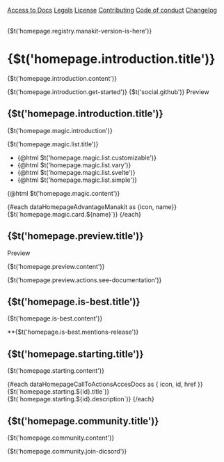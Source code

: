 <script lang="ts">
    import { t } from '$lib/i18n';
    import Icon from '@iconify/svelte';
    import Datatable from "$lib/components/docs/datatable.svelte";
    import { Row, Col, Btn, Card, CardTitle, CardText } from "manakit";
    import {dataHomepageAdvantageManakit, dataHomepageCallToActionsAccesDocs} from "$lib/assets/data";

    const dataComparison = [
		{
			name: $t('homepage.is-best.table.integrated-style'),
			manakit: 'O',
			melt: 'X',
			attraction: 'O'
		},
		{ name: $t('homepage.is-best.table.themes'), manakit: 'O', melt: 'O', attraction: 'O' },
		{ name: $t('homepage.is-best.table.components'), manakit: 12, melt: 40, attraction: 50 },
		{ name: $t('homepage.is-best.table.support'), manakit: 'O', melt: 'O', attraction: 'X' },
		{
			name: $t('homepage.is-best.table.release') + '**',
			manakit: '1 - 2' + $t('date.week'),
			melt: '1' + $t('date.months'),
			attraction: '3' + $t('date.months')
		},
		{
			name: $t('homepage.is-best.table.no-dependences'),
			manakit: 'O',
			melt: 'X',
			attraction: 'X'
		}
	];
</script>

<a href="/docs">Access to Docs</a>
<a href="/legal/terms">Legals</a>
<a href="/legal/license">License</a>
<a href="/legal/contributing">Contributing</a>
<a href="/legal/code-of-conduct">Code of conduct</a>
<a href="https://github.com/minedelve/manakit/blob/main/CHANGELOG.md">Changelog</a>

<br/>

<Row>
    <Col class="col-12">
        <Btn rounded class="btn-sm mb-4">
            {$t('homepage.registry.manakit-version-is-here')}
    	    <Icon icon="maki:arrow" />
    	</Btn>
    </Col>
    <Col class="col-12 sm:col-6">
        <h1 class="md:text-3xl">
            {$t('homepage.introduction.title')}
        </h1>
        <p class="md:text-xl">
            {$t('homepage.introduction.content')}
        </p>
        <Btn href="/" class="md:btn-lg" rounded>
            <Icon icon="mdi:rocket-launch" />
            {$t('homepage.introduction.get-started')}
            <Icon icon="maki:arrow" />
        </Btn>
    	<Btn href="/" target="_blank" class="md:btn-lg" rounded>
            <Icon icon="mdi:github" />
            {$t('social.github')}
        </Btn>
    </Col>
    <Col class="col-12 sm:col-6">
        Preview
    </Col>
</Row>

<Row>
    <Col class="col-12 sm:col-8 sm:offset-2 text-center">
        <h2 class="md:text-2xl">
            {$t('homepage.introduction.title')}
        </h2>
        <div class="text-left text-lg">
            <p>
                {$t('homepage.magic.introduction')}
            </p>
             <p>
                {$t('homepage.magic.list.title')}
            </p>
			<ul class="list-manakit-is-best">
				<li>
                    {@html $t('homepage.magic.list.customizable')}
                </li>
                <li>
                    {@html $t('homepage.magic.list.vary')}
                </li>
                <li>
                    {@html $t('homepage.magic.list.svelte')}
                </li>
                <li>
                    {@html $t('homepage.magic.list.simple')}
                </li>
			</ul>
            <p>
                {@html $t('homepage.magic.content')}
            </p>
        </div>
    </Col>
</Row>

<Row>
    {#each dataHomepageAdvantageManakit as {icon, name}}
        <Col class="col-6 sm:col-4">
			<Card class="advantage-card ma-1">
				<CardText>
					<Icon {icon} />
                    {$t(`homepage.magic.card.${name}`)}
				</CardText>
			</Card>
		</Col>
    {/each}
</Row>

<Row>
    <Col class="col-12 text-center">
        <h2>
            {$t('homepage.preview.title')}
        </h2>
        <Card style="max-width: 500px; height: 320px;">Preview</Card>
        <p>
            {$t('homepage.preview.content')}
        </p>
        <Btn>
            {$t('homepage.preview.actions.see-documentation')}
        </Btn>
    </Col>
</Row>

<Row>
    <Col class="col-12 text-center">
        <h2>
            {$t('homepage.is-best.title')}
        </h2>
        <p>
            {$t('homepage.is-best.content')}
        </p>
        <Datatable data={dataComparison} />
        <p>
            **{$t('homepage.is-best.mentions-release')}
        </p>
    </Col>
</Row>

<Row>
    <Col class="col-12 text-center">
        <h2>
            {$t('homepage.starting.title')}
        </h2>
        <p>
            {$t('homepage.starting.content')}
        </p>
    </Col>
        {#each dataHomepageCallToActionsAccesDocs as { icon, id, href }}
            <Col class="col-12 sm:col-4">
                <Card {href}>
                    <CardTitle>
                        <Icon {icon} />
                        {$t(`homepage.starting.${id}.title`)}
                    </CardTitle>
                    <CardText>
                        {$t(`homepage.starting.${id}.description`)}
                    </CardText>
                </Card>
            </Col>
        {/each}
</Row>

<Row class="text-center">
    <Col class="col-12">
         <h2>
            {$t('homepage.community.title')}
        </h2>
        <p>
            {$t('homepage.community.content')}
        </p>
        <Btn rounded>
            {$t('homepage.community.join-dicsord')}
        </Btn>
    </Col>
</Row>
